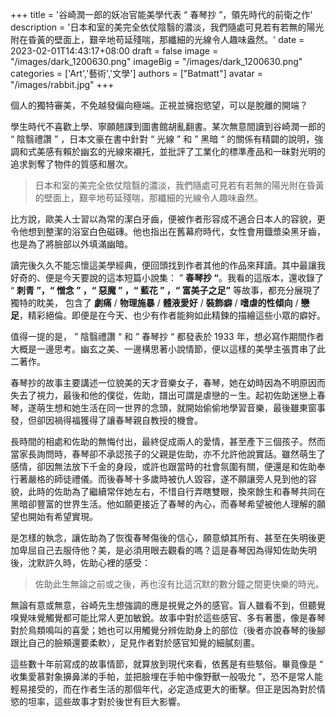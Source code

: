 +++
title = '谷崎潤一郎的妖冶官能美學代表 “ 春琴抄 ”，領先時代的前衛之作'
description = '日本和室的美完全依仗陰翳的濃淡，我們隨處可見若有若無的陽光附在昏黃的壁面上，艱辛地苟延殘喘，那纖細的光線令人趣味盎然。'
date = 2023-02-01T14:43:17+08:00
draft = false
image = "/images/dark_1200630.png"
imageBig = "/images/dark_1200630.png"
categories = ['Art','藝術','文學']
authors = ["Batmatt"]
avatar = "/images/rabbit.jpg"
+++

個人的獨特審美，不免越發偏向極端。正視並擁抱慾望，可以是脫離的開端？

學生時代不喜歡上學、寧願翹課到圖書館胡亂翻書。某次無意間讀到谷崎潤一郎的 “ 陰翳禮讚 ” ，日本文豪在書中針對 “ 光線 ” 和 ” 黑暗 “ 的關係有精闢的說明，強調和式美感有賴於幽玄的光線來襯托，並批評了工業化的標準產品和一昧對光明的追求剝奪了物件的質感和層次。

> 日本和室的美完全依仗陰翳的濃淡，我們隨處可見若有若無的陽光附在昏黃的壁面上，艱辛地苟延殘喘，那纖細的光線令人趣味盎然。

比方說，歐美人士習以為常的潔白牙齒，便被作者形容成不適合日本人的容貌，更令他想到整潔的浴室白色磁磚。他也指出在舊幕府時代，女性會用鐡漿染黑牙齒，也是為了將臉部以外填滿幽暗。

讀完後久久不能忘懷這美學經典，便回頭找到作者其他的作品來拜讀。其中最讓我好奇的、便是今天要說的這本短篇小說集： ” **春琴抄 “**。我看的這版本，還收錄了 “ **刺青 ”，“ 憎念 ” ，“ 惡魔 ” ，“ 藍花 ” ，“ 富美子之足”** 等故事，都充分展現了獨特的眈美， 包含了 **劇痛** / **物理施暴** / **體液愛好** / **裝飾癖** / **嗜虐的性傾向** / **戀足**，精彩絕倫。即便是在今天、也少有作者能夠如此精鍊的描繪這些小眾的癖好。

值得一提的是， ” 陰翳禮讚 “ 和 ” 春琴抄 “ 都發表於 1933 年，想必寫作期間作者大概是一邊思考。幽玄之美、一邊構思著小說情節，便以這樣的美學主張貫串了此二著作。

春琴抄的故事主要講述一位貌美的天才音樂女子，春琴，她在幼時因為不明原因而失去了視力，最後和他的僕從，佐助，譜出可謂是虐戀的ㄧ生。起初佐助迷戀上春琴，遂萌生想和她生活在同一世界的念頭，就開始偷偷地學習音樂，最後雖東窗事發，但卻因禍得福獲得了讓春琴親自教授的機會。

長時間的相處和佐助的無悔付出，最終促成兩人的愛情，甚至產下三個孩子。然而當家長詢問時，春琴卻不承認孩子的父親是佐助，亦不允許他說實話。雖然萌生了感情，卻因無法放下千金的身段，或許也跟當時的社會氛圍有關，便還是和佐助奉行著嚴格的師徒禮儀。而後春琴十多歲時被仇人毀容，遂不願讓旁人見到他的容貌，此時的佐助為了繼續常伴她左右，不惜自行弄瞎雙眼，換來餘生和春琴共同在黑暗卻豐富的世界生活。他如願更接近了春琴的內心，而春琴希望被他人理解的願望也開始有希望實現。

是怎樣的執念，讓佐助為了恢復春琴傷後的信心，願意傾其所有、甚至在失明後更加卑屈自己去服侍他？美，是必須用眼去觀看的嗎？這是春琴因為得知佐助失明後，沈默許久時，佐助心裡的感受：

> 佐助此生無論之前或之後，再也沒有比這沉默的數分鐘之間更快樂的時光。

無論有意或無意，谷崎先生想強調的應是視覺之外的感官。盲人雖看不到，但聽覺嗅覺味覺觸覺都可能比常人更加敏銳。故事中對於這些感官、多有著墨，像是春琴對於鳥類鳴叫的喜愛；她也可以用觸覺分辨佐助身上的部位（後者亦說春琴的後腳跟比自己的臉頰還要柔軟），足見作者對於感官知覺的細膩刻畫。

這些數十年前寫成的故事情節，就算放到現代來看，依舊是有些駭俗。畢竟像是 “ 收集愛慕對象擤鼻涕的手帕，並把臉埋在手帕中像野獸一般吸允 ”，恐不是常人能輕易接受的，而在作者生活的那個年代，必定造成更大的衝擊。但正是因為對於情慾的坦率，這些故事才對於後世有巨大影響。